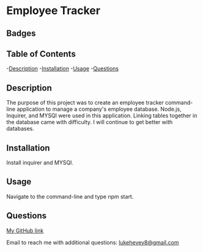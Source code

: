 # Employee Tracker


  ## Badges
  
  
  
  ## Table of Contents
  -[Description](#description)
  -[Installation](#installation)
  -[Usage](#usage)
  -[Questions](#questions)
  
  
  ## Description
  The purpose of this project was to create an employee tracker command-line application to manage a company's employee database. Node.js, Inquirer, and MYSQl were used in this application. Linking tables together in the database came with difficulty. I will continue to get better with databases.
  
  
  ## Installation
  Install inquirer and MYSQl.
  
  
  ## Usage
  Navigate to the command-line and type npm start.
  
  
  ## Questions
  [My GitHub link](https://github.com/lukehevey)
      
  Email to reach me with additional questions: lukehevey8@gmail.com

